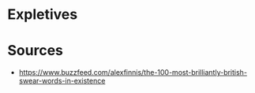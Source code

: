 # Expletives




Sources
====

 - https://www.buzzfeed.com/alexfinnis/the-100-most-brilliantly-british-swear-words-in-existence
